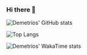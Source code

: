 ### Hi there 👋

![Demetrios' GitHub stats](https://github-readme-stats-git-master-dlambros91.vercel.app/api?username=dlambros91&count_private=true&show_icons=true)

![Top Langs](https://github-readme-stats-git-master-dlambros91.vercel.app/api/top-langs/?username=dlambros91&count_private=true&langs_count=10&layout=compact)

![Demetrios' WakaTime stats](https://github-readme-stats-git-master-dlambros91.vercel.app/api/wakatime?username=dlambros91&layout=compact)

<!--
**DLambros91/DLambros91** is a ✨ _special_ ✨ repository because its `README.md` (this file) appears on your GitHub profile.

Here are some ideas to get you started:

- 🔭 I’m currently working on ...
- 🌱 I’m currently learning ...
- 👯 I’m looking to collaborate on ...
- 🤔 I’m looking for help with ...
- 💬 Ask me about ...
- 📫 How to reach me: ...
- 😄 Pronouns: ...
- ⚡ Fun fact: ...
-->
